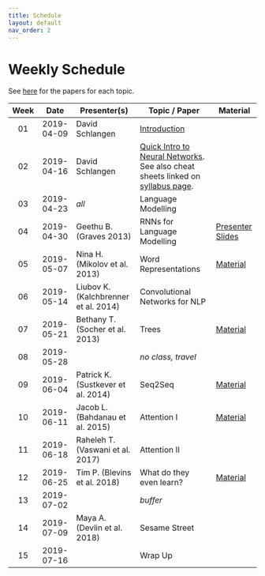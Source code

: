 ```yaml
---
title: Schedule
layout: default
nav_order: 2
---
```


# Weekly Schedule

See [here](../topics_papers) for the papers for each topic.


| Week | Date | Presenter(s) | Topic / Paper| Material
|:------:|:------:|-----------|------|---|
| 01  | 2019-04-09  | David Schlangen   | [Introduction](https://github.com/compling-potsdam/sose19-am11-nlp-highlights/blob/master/material/01_intro/01_highlights19.pdf) | |
| 02  | 2019-04-16  | David Schlangen  | [Quick Intro to Neural Networks](https://github.com/compling-potsdam/sose19-am11-nlp-highlights/blob/master/material/02_glossary/02_highlights19.pdf). See also cheat sheets linked on [syllabus page](../index). | |
| 03  | 2019-04-23  | *all*  | Language Modelling | |			
| 04  | 2019-04-30  | Geethu B. (Graves 2013) | RNNs for Language Modelling |  [Presenter Slides](https://github.com/compling-potsdam/sose19-am11-nlp-highlights/blob/master/material/04_rnns/Generating_Sequences_with_Recurrent_NN_v2.pdf)
| 05  | 2019-05-07  | Nina H. (Mikolov et al. 2013)  | Word Representations | [Material](https://github.com/compling-potsdam/sose19-am11-nlp-highlights/blob/master/material/05_words/)
| 06  | 2019-05-14  | Liubov K. (Kalchbrenner et al. 2014) | Convolutional Networks for NLP | |
| 07  | 2019-05-21  | Bethany T. (Socher et al. 2013)  | Trees | [Material](https://github.com/compling-potsdam/sose19-am11-nlp-highlights/blob/master/material/07_trees/)
| 08  | 2019-05-28  |   | *no class, travel* | |
| 09  | 2019-06-04  | Patrick K. (Sustkever et al. 2014)  | Seq2Seq | [Material](https://github.com/compling-potsdam/sose19-am11-nlp-highlights/blob/master/material/09_seq2seq)
| 10  | 2019-06-11  | Jacob L. (Bahdanau et al. 2015)  | Attention I | [Material](https://github.com/compling-potsdam/sose19-am11-nlp-highlights/blob/master/material/10_attention_I)
| 11  | 2019-06-18  | Raheleh T. (Vaswani et al. 2017) | Attention II
| 12  | 2019-06-25  | Tim P. (Blevins et al. 2018)  | What do they even learn? | [Material](https://github.com/compling-potsdam/sose19-am11-nlp-highlights/blob/master/material/12_analysis)
| 13  | 2019-07-02  |  | *buffer*
| 14  | 2019-07-09  | Maya A. (Devlin et al. 2018)  | Sesame Street
| 15  | 2019-07-16  |   | Wrap Up
